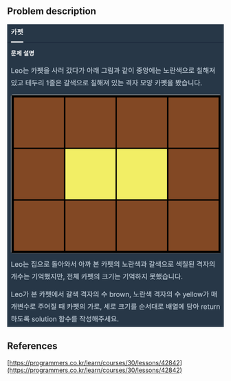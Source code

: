 ## Problem description
![Problem description](./Problem-42842.png)

## References
[https://programmers.co.kr/learn/courses/30/lessons/42842](https://programmers.co.kr/learn/courses/30/lessons/42842)
